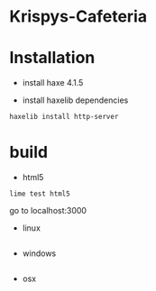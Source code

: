 # Krispys-Cafeteria

# Installation

- install haxe 4.1.5

- install haxelib dependencies
```
haxelib install http-server
```

# build
- html5
```
lime test html5
```
go to localhost:3000
- linux
```

```
- windows
```

```
- osx
```

```